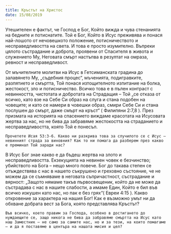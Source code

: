 ```yaml
---
title: Кръстът на Христос
date: 15/08/2019
---
```


Утешителен е фактът, че Господ е Бог, Който вижда и чува стенанията на бедните и потиснатите. Той е Бог, Който в Исус преживява и понася най-лошото от нечовешкото положение, потисничеството и несправедливостта на света. И това е просто изумително. Въпреки цялото състрадание и доброта, проявени от Спасителя в живота и служението Му, Неговата смърт настъпва в резултат на омраза, ревност и несправедливост.

От мъчителните молитви на Исус в Гетсиманската градина до залавянето Му, „съдебния процес“, мъченията, подигравките, разпятието и смъртта, Той понася изтощителното изпитание на болка, жестокост, зло и потисничество. Всичко това е в пълен контраст с невинността, чистотата и добротата на Страдащия – Той „се отказа от всичко, като взе на Себе Си образ на слуга и стана подобен на човеците; и като се намери в човешки образ, смири Себе Си и стана послушен до смърт, даже смърт на кръст“ ( Филипяни 2:7,8 ). През призмата на историята на спасението виждаме красотата на Исусовата жертва за нас, но не бива да забравяме жестокостта на страданието и несправедливостта, която Той е понесъл.

`Прочетете Исая 53:3-6. Какво ни разкрива това за случилото се с Исус – невинният страда за виновния? Как то ни помага да разберем през какво е преминал Той заради нас?`

В Исус Бог знае какво е да бъдеш жертва на злото и несправедливостта. Екзекуцията на невинен човек е безчинство; убийството на Бога – нещо много повече. Бог до такава степен се отъждествява с нас в нашето съкрушено и греховно състояние, че не можем да се съмняваме в неговата съпричастност, състрадание и вярност: „Защото нямаме такъв първосвещеник, който да не може да състрадава с нас в нашите слабости, а имаме Един, Който е бил във всичко изкушен като нас, но пак е без грях“( Евреи 4:15 ). Какво откровение за характера на нашия Бог! Как е възможно умът ни да обхване добрата вест за Бога, която представлява Кръстът?

`Във всичко, което правим за Господа, особено в достигането до нуждаещите се, защо никога не бива да забравяме смъртта на Исус като наш Заместник – не само за самите нас, но и за тези, на които помагаме – и да я поставяме в центъра на нашата мисия и цел?`